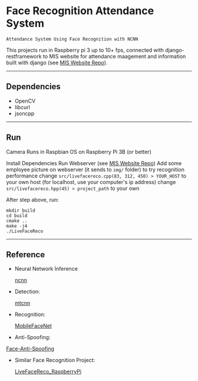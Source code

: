 # **Face Recognition Attendance System**

```
Attendance System Using Face Recognition with NCNN
```

This projects run in Raspberry pi 3 up to 10+ fps, connected with django-restframework to MIS website for attendance maagement and information built with django (see [MIS Website Repo](https://github.com/rijalalfariz/face-attendance-admin)).

---

## Dependencies

- OpenCV
- libcurl
- jsoncpp

---

## Run

Camera Runs in Raspbian OS on Raspberry Pi 3B (or better)

Install Dependencies
Run Webserver (see [MIS Website Repo](https://github.com/rijalalfariz/face-attendance-admin))
Add some employee picture on webserver (it sends to `img/` folder) to try recognition performance
change `src/livefacereco.cpp(83, 312, 450) > YOUR_HOST` to your own host (for localhost, use your computer's ip address)
change  `src/livefacereco.hpp(45) > project_path` to your own

After step above, run:
```shell
mkdir build
cd build
cmake ..
make -j4
./LiveFaceReco
```

---

## Reference

- Neural Network Inference

  [ncnn](https://github.com/Tencent/ncnn)

- Detection:

  [mtcnn](https://kpzhang93.github.io/MTCNN_face_detection_alignment/index.html)

- Recognition: 

  [MobileFaceNet](https://github.com/deepinsight/insightface/issues/214)

-  Anti-Spoofing:

  [Face-Anti-Spoofing](https://github.com/minivision-ai/Silent-Face-Anti-Spoofing)

- Similar Face Recognition Project:
  
  [LiveFaceReco_RaspberryPi](https://github.com/XinghaoChen9/LiveFaceReco_RaspberryPi)